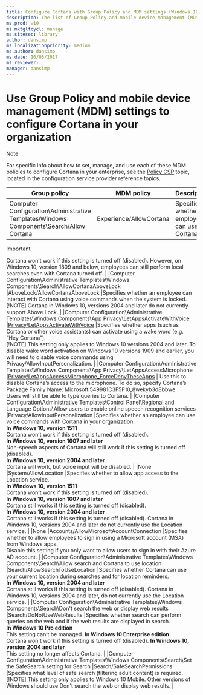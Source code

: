 ```yaml
---
title: Configure Cortana with Group Policy and MDM settings (Windows 10)
description: The list of Group Policy and mobile device management (MDM) policy settings that apply to Cortana at work.
ms.prod: w10
ms.mktglfcycl: manage
ms.sitesec: library
author: dansimp
ms.localizationpriority: medium
ms.author: dansimp
ms.date: 10/05/2017
ms.reviewer: 
manager: dansimp
---
```


# Use Group Policy and mobile device management (MDM) settings to configure Cortana in your organization

>[!NOTE]
>For specific info about how to set, manage, and use each of these MDM policies to configure Cortana in your enterprise, see the [Policy CSP](https://docs.microsoft.com/en-us/windows/client-management/mdm/policy-configuration-service-provider) topic, located in the configuration service provider reference topics.


|**Group policy**  |**MDM policy**  |**Description**  |
|---------|---------|---------|
|Computer Configuration\Administrative Templates\Windows Components\Search\Allow Cortana     |Experience/AllowCortana         |Specifies whether employees can use Cortana. <br>
> [!IMPORTANT]
> Cortana won’t work if this setting is turned off (disabled). However, on Windows 10, version 1809 and below, employees can still perform local searches even with Cortana turned off.         |
|Computer Configuration\Administrative Templates\Windows Components\Search\AllowCortanaAboveLock     |AboveLock/AllowCortanaAboveLock         |Specifies whether an employee can interact with Cortana using voice commands when the system is locked. <br>
> [!NOTE]
> Cortana in Windows 10, versions 2004 and later do not currently support Above Lock.         |
|Computer Configuration\Administrative Templates\Windows Components\App Privacy\LetAppsActivateWithVoice     |[Privacy/LetAppsActivateWithVoice](https://docs.microsoft.com/windows/client-management/mdm/policy-csp-privacy#privacy-letappsactivatewithvoice)         |Specifies whether apps (such as Cortana or other voice assistants) can activate using a wake word (e.g. “Hey Cortana”). <br>
> [!NOTE]
> This setting only applies to Windows 10 versions 2004 and later. To disable wake word activation on Windows 10 versions 1909 and earlier, you will need to disable voice commands using Privacy/AllowInputPersonalization.        |
|Computer Configuration\Administrative Templates\Windows Components\App Privacy\LetAppsAccessMicrophone     |[Privacy/LetAppsAccessMicrophone_ForceDenyTheseApps](https://docs.microsoft.com/windows/client-management/mdm/policy-csp-privacy#privacy-letappsaccessmicrophone-forcedenytheseapps)         |  Use this to disable Cortana’s access to the microphone. To do so, specify Cortana’s Package Family Name: Microsoft.549981C3F5F10_8wekyb3d8bbwe <br>
Users will still be able to type queries to Cortana.      |
|Computer Configuration\Administrative Templates\Control Panel\Regional and Language Options\Allow users to enable online speech recognition services     |Privacy/AllowInputPersonalization         |Specifies whether an employee can use voice commands with Cortana in your organization. <br>
**In Windows 10, version 1511** <br> Cortana won’t work if this setting is turned off (disabled). <br> **In Windows 10, version 1607 and later** <br> Non-speech aspects of Cortana will still work if this setting is turned off (disabled). <br> **In Windows 10, version 2004 and later** <br> Cortana will work, but voice input will be disabled.       |
|None     |System/AllowLocation         |Specifies whether to allow app access to the Location service. <br>
**In Windows 10, version 1511** <br> Cortana won’t work if this setting is turned off (disabled). <br>
**In Windows 10, version 1607 and later** <br>
Cortana still works if this setting is turned off (disabled). <br>
**In Windows 10, version 2004 and later** <br>
Cortana still works if this setting is turned off (disabled). Cortana in Windows 10, versions 2004 and later do not currently use the Location service.       |
|None     |Accounts/AllowMicrosoftAccountConnection         |Specifies whether to allow employees to sign in using a Microsoft account (MSA) from Windows apps. <br>
Disable this setting if you only want to allow users to sign in with their Azure AD account.         |
|Computer Configuration\Administrative Templates\Windows Components\Search\Allow search and Cortana to use location     |Search/AllowSearchToUseLocation         |Specifies whether Cortana can use your current location during searches and for location reminders. <br>
**In Windows 10, version 2004 and later** <br> Cortana still works if this setting is turned off (disabled). Cortana in Windows 10, versions 2004 and later, do not currently use the Location service.         |
|Computer Configuration\Administrative Templates\Windows Components\Search\Don't search the web or display web results     |Search/DoNotUseWebResults         |Specifies whether search can perform queries on the web and if the web results are displayed in search. <br>
**In Windows 10 Pro edition** <br> This setting can’t be managed.
**In Windows 10 Enterprise edition** <br> Cortana won't work if this setting is turned off (disabled).
**In Windows 10, version 2004 and later** <br> This setting no longer affects Cortana.         |
|Computer Configuration\Administrative Templates\Windows Components\Search\Set the SafeSearch setting for Search     |Search/SafeSearchPermissions         |Specifies what level of safe search (filtering adult content) is required. <br>
> [!NOTE]
> This setting only applies to Windows 10 Mobile. Other versions of Windows should use Don't search the web or display web results.        |